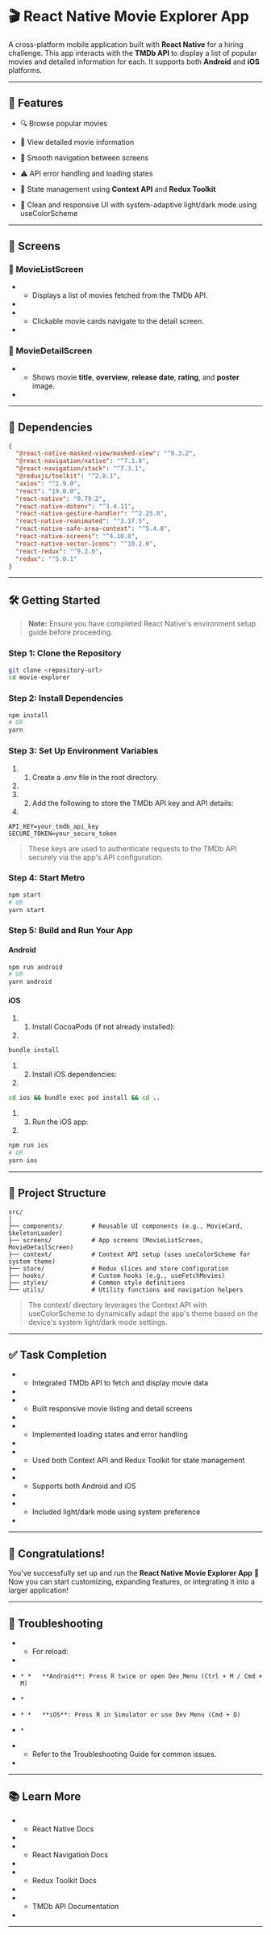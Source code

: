 # 🎬 React Native Movie Explorer App

A cross-platform mobile application built with **React Native** for a hiring challenge. This app interacts with the **TMDb API** to display a list of popular movies and detailed information for each. It supports both **Android** and **iOS** platforms.

* * *

## 🚀 Features

 *   🔍 Browse popular movies
      
 *   📄 View detailed movie information
     
 *   🧭 Smooth navigation between screens
       
 *   ⚠️ API error handling and loading states
      
 *   🧠 State management using **Context API** and **Redux Toolkit**
     
 *   🎨 Clean and responsive UI with system-adaptive light/dark mode using useColorScheme
   

* * *

## 📱 Screens

### 🔹 MovieListScreen

* *   Displays a list of movies fetched from the TMDb API.
*     
* *   Clickable movie cards navigate to the detail screen.
*     

### 🔹 MovieDetailScreen

* *   Shows movie **title**, **overview**, **release date**, **rating**, and **poster** image.
*     

* * *

## 🧩 Dependencies

```json
{
  "@react-native-masked-view/masked-view": "^0.3.2",
  "@react-navigation/native": "^7.1.8",
  "@react-navigation/stack": "^7.3.1",
  "@reduxjs/toolkit": "^2.8.1",
  "axios": "^1.9.0",
  "react": "19.0.0",
  "react-native": "0.79.2",
  "react-native-dotenv": "^3.4.11",
  "react-native-gesture-handler": "^2.25.0",
  "react-native-reanimated": "^3.17.5",
  "react-native-safe-area-context": "^5.4.0",
  "react-native-screens": "^4.10.0",
  "react-native-vector-icons": "^10.2.0",
  "react-redux": "^9.2.0",
  "redux": "^5.0.1"
}
```

* * *

## 🛠 Getting Started

> **Note:** Ensure you have completed React Native's environment setup guide before proceeding.

### Step 1: Clone the Repository

```bash
git clone <repository-url>
cd movie-explorer
```

### Step 2: Install Dependencies

```bash
npm install
# OR
yarn
```

### Step 3: Set Up Environment Variables

1. 1.  Create a .env file in the root directory.
1.     
1. 2.  Add the following to store the TMDb API key and API details:
1.     

```env
API_KEY=your_tmdb_api_key
SECURE_TOKEN=your_secure_token
```

> These keys are used to authenticate requests to the TMDb API securely via the app's API configuration.

### Step 4: Start Metro

```bash
npm start
# OR
yarn start
```

### Step 5: Build and Run Your App

#### Android

```bash
npm run android
# OR
yarn android
```

#### iOS

1. 1.  Install CocoaPods (if not already installed):
1.     

```bash
bundle install
```

1. 2.  Install iOS dependencies:
1.     

```bash
cd ios && bundle exec pod install && cd ..
```

1. 3.  Run the iOS app:
1.     

```bash
npm run ios
# OR
yarn ios
```

* * *

## 📂 Project Structure

```
src/
│
├── components/        # Reusable UI components (e.g., MovieCard, SkeletonLoader)
├── screens/           # App screens (MovieListScreen, MovieDetailScreen)
├── context/           # Context API setup (uses useColorScheme for system theme)
├── store/             # Redux slices and store configuration
├── hooks/             # Custom hooks (e.g., useFetchMovies)
├── styles/            # Common style definitions
└── utils/             # Utility functions and navigation helpers
```

> The context/ directory leverages the Context API with useColorScheme to dynamically adapt the app's theme based on the device's system light/dark mode settings.

* * *

## ✅ Task Completion

* *   Integrated TMDb API to fetch and display movie data
*     
* *   Built responsive movie listing and detail screens
*     
* *   Implemented loading states and error handling
*     
* *   Used both Context API and Redux Toolkit for state management
*     
* *   Supports both Android and iOS
*     
* *   Included light/dark mode using system preference
*     

* * *

## 👏 Congratulations!

You've successfully set up and run the **React Native Movie Explorer App** 🎉  
Now you can start customizing, expanding features, or integrating it into a larger application!

* * *

## 🧰 Troubleshooting

* *   For reload:
*     
*     * *   **Android**: Press R twice or open Dev Menu (Ctrl + M / Cmd + M)
*     *     
*     * *   **iOS**: Press R in Simulator or use Dev Menu (Cmd + D)
*     *     
* *   Refer to the Troubleshooting Guide for common issues.
*     

* * *

## 📚 Learn More

* *   React Native Docs
*     
* *   React Navigation Docs
*     
* *   Redux Toolkit Docs
*     
* *   TMDb API Documentation
*     

* * *
